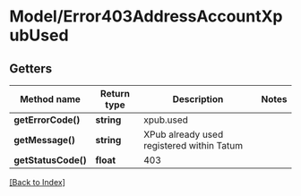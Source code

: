 # Model/Error403AddressAccountXpubUsed

## Getters

Method name | Return type | Description | Notes
------------ | ------------- | ------------- | -------------
**getErrorCode()** | **string** | xpub.used |
**getMessage()** | **string** | XPub already used registered within Tatum |
**getStatusCode()** | **float** | 403 |

[[Back to Index]](../index.md)
